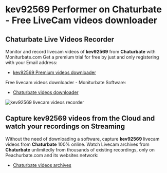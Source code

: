 # kev92569 Performer on Chaturbate - Free LiveCam videos downloader

## Chaturbate Live Videos Recorder

Monitor and record livecam videos of **kev92569** from **Chaturbate** with Moniturbate.com
Get a premium trial for free by just and only registering with your Email address:
* [kev92569 Premium videos downloader](https://moniturbate.com/request-demo-licence-key.html)

Free livecam videos downloader - Moniturbate Software:
* [Chaturbate videos downloader](https://moniturbate.com/moniturbate-download-software.html)

![kev92569 livecam videos recorder](https://peachurnet.com/templates/moniturbate-software.png)


## Capture kev92569 videos from the Cloud and watch your recordings on Streaming

Without the need of downloading a software, capture **kev92569** livecam videos from **Chaturbate** 100% online.
Watch Livecam archives from **Chaturbate** unlimitedly from thousands of existing recordings, only on Peachurbate.com and its websites network:
* [Chaturbate videos archives](https://peachurnet.com/)